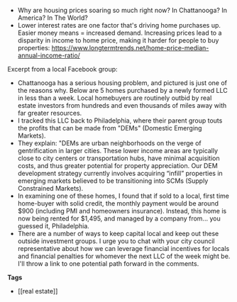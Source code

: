 - Why are housing prices soaring so much right now? In Chattanooga? In America? In The World? 
- Lower interest rates are one factor that's driving home purchases up. Easier money means = increased demand. 
Increasing prices lead to a disparity in income to home price, making it harder for people to buy properties: https://www.longtermtrends.net/home-price-median-annual-income-ratio/

Excerpt from a local Facebook group: 

- Chattanooga has a serious housing problem, and pictured is just one of the reasons why. Below are 5 homes purchased by a newly formed LLC in less than a week. Local homebuyers are routinely outbid by real estate investors from hundreds and even thousands of miles away with far greater resources.
- I tracked this LLC back to Philadelphia, where their parent group touts the profits that can be made from "DEMs" (Domestic Emerging Markets).
- They explain: "DEMs are urban neighborhoods on the verge of gentrification in larger cities. These lower income areas are typically close to city centers or transportation hubs, have minimal acquisition costs, and thus greater potential for property appreciation. Our DEM development strategy currently involves acquiring “infill” properties in emerging markets believed to be transitioning into SCMs (Supply Constrained Markets).
- In examining one of these homes, I found that if sold to a local, first time home-buyer with solid credit, the monthly payment would be around $900 (including PMI and homeowners insurance). Instead, this home is now being rented for $1,495, and managed by a company from... you guessed it, Philadelphia.
- There are a number of ways to keep capital local and keep out these outside investment groups. I urge you to chat with your city council representative about how we can leverage financial incentives for locals and financial penalties for whomever the next LLC of the week might be. I'll throw a link to one potential path forward in the comments.

**Tags**
- [[real estate]]
